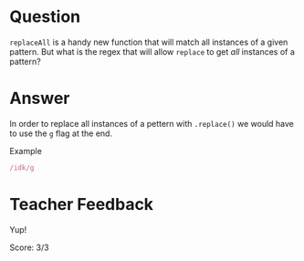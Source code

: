 # Question
`replaceAll` is a handy new function that will match all instances of a given pattern. But what is the regex that will allow `replace` to get *all* instances of a pattern?

# Answer
In order to replace all instances of a pettern with `.replace()` we would have to use the `g` flag at the end.

Example
```js
/idk/g
```

# Teacher Feedback

Yup!

Score: 3/3